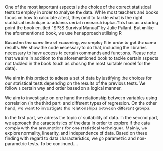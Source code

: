 One of the most important aspects is the choice of the correct statistical tests
to employ in order to analyse the data. While most teachers and books focus on how to calculate a test, they omit to tackle what is the right statistical technique to address certain research topics.This has as a staring point the book entitled "SPSS Survival Manual" by Julie Pallant. But unlike the aforementioned book, we use her approach utilising R. 

Based on the same line of reasoning, we employ R in order to get the same results. We show the code necessary to do that, including the libraries necessary to have access to certain commands and functions. Please note that we aim in addition to the aforementioned book to tackle certain aspects not tackled in the book (such as chosing the most suitable model for the data).

We aim in this project to adress a set of data by justifying the choices for our statistical tests depending on the results of the previous tests. We follow a certain way and order based on a logical manner. 

We aim to investigate on one hand the relationship between variables using correlation (in the third part) and different types of regression. On the other hand, we want to investigate the relationships between different groups.

In the first part, we adress the topic of suitability of data.
In the second part, we approach the caracteristics of the data in order to explore if the data comply with the assumptions for one statistical techniques. Mainly, we explore normality, linearity, and independence of data. Based on these finding with regard to data characteristics, we go parametric and non-parametric tests. To be continued....
